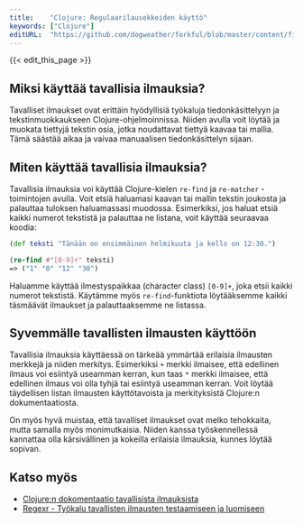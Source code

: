 ```yaml
---
title:    "Clojure: Regulaarilausekkeiden käyttö"
keywords: ["Clojure"]
editURL:  "https://github.com/dogweather/forkful/blob/master/content/fi/clojure/using-regular-expressions.md"
---
```


{{< edit_this_page >}}

## Miksi käyttää tavallisia ilmauksia?

Tavalliset ilmaukset ovat erittäin hyödyllisiä työkaluja tiedonkäsittelyyn ja tekstinmuokkaukseen Clojure-ohjelmoinnissa. Niiden avulla voit löytää ja muokata tiettyjä tekstin osia, jotka noudattavat tiettyä kaavaa tai mallia. Tämä säästää aikaa ja vaivaa manuaalisen tiedonkäsittelyn sijaan.

## Miten käyttää tavallisia ilmauksia?

Tavallisia ilmauksia voi käyttää Clojure-kielen `re-find` ja `re-matcher` -toimintojen avulla. Voit etsiä haluamasi kaavan tai mallin tekstin joukosta ja palauttaa tuloksen haluamassasi muodossa. Esimerkiksi, jos haluat etsiä kaikki numerot tekstistä ja palauttaa ne listana, voit käyttää seuraavaa koodia:

```Clojure
(def teksti "Tänään on ensimmäinen helmikuuta ja kello on 12:30.")

(re-find #"[0-9]+" teksti)
=> ("1" "0" "12" "30")
```
Haluamme käyttää ilmestyspaikkaa (character class) `[0-9]+`, joka etsii kaikki numerot tekstistä. Käytämme myös `re-find`-funktiota löytääksemme kaikki täsmäävät ilmaukset ja palauttaaksemme ne listassa.

## Syvemmälle tavallisten ilmausten käyttöön

Tavallisia ilmauksia käyttäessä on tärkeää ymmärtää erilaisia ilmausten merkkejä ja niiden merkitys. Esimerkiksi `+` merkki ilmaisee, että edellinen ilmaus voi esiintyä useamman kerran, kun taas `*` merkki ilmaisee, että edellinen ilmaus voi olla tyhjä tai esiintyä useamman kerran. Voit löytää täydellisen listan ilmausten käyttötavoista ja merkityksistä Clojure:n dokumentaatiosta.

On myös hyvä muistaa, että tavalliset ilmaukset ovat melko tehokkaita, mutta samalla myös monimutkaisia. Niiden kanssa työskennellessä kannattaa olla kärsivällinen ja kokeilla erilaisia ilmauksia, kunnes löytää sopivan.

## Katso myös

- [Clojure:n dokomentaatio tavallisista ilmauksista](https://clojure.org/api/cheatsheet)
- [Regexr - Työkalu tavallisten ilmausten testaamiseen ja luomiseen](https://regexr.com/)